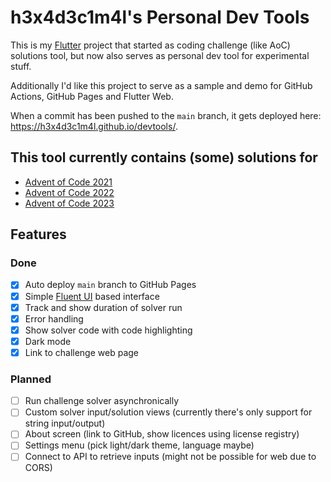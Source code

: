 # h3x4d3c1m4l's Personal Dev Tools

This is my [Flutter](https://flutter.dev/) project that started as coding challenge (like AoC) solutions tool, but now also serves as personal dev tool for experimental stuff.

Additionally I'd like this project to serve as a sample and demo for GitHub Actions, GitHub Pages and Flutter Web.

When a commit has been pushed to the `main` branch, it gets deployed here: <https://h3x4d3c1m4l.github.io/devtools/>.

## This tool currently contains (some) solutions for

- [Advent of Code 2021](https://adventofcode.com/2021)
- [Advent of Code 2022](https://adventofcode.com/2022)
- [Advent of Code 2023](https://adventofcode.com/2023)

## Features

### Done

- [x] Auto deploy `main` branch to GitHub Pages
- [x] Simple [Fluent UI](https://pub.dev/packages/fluent_ui) based interface
- [X] Track and show duration of solver run
- [X] Error handling
- [X] Show solver code with code highlighting
- [X] Dark mode
- [X] Link to challenge web page

### Planned

- [ ] Run challenge solver asynchronically
- [ ] Custom solver input/solution views (currently there's only support for string input/output)
- [ ] About screen (link to GitHub, show licences using license registry)
- [ ] Settings menu (pick light/dark theme, language maybe)
- [ ] Connect to API to retrieve inputs (might not be possible for web due to CORS)
